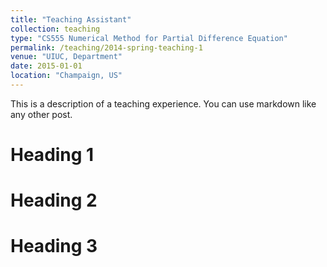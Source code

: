 ```yaml
---
title: "Teaching Assistant"
collection: teaching
type: "CS555 Numerical Method for Partial Difference Equation"
permalink: /teaching/2014-spring-teaching-1
venue: "UIUC, Department"
date: 2015-01-01
location: "Champaign, US"
---
```


This is a description of a teaching experience. You can use markdown like any other post.

Heading 1
======

Heading 2
======

Heading 3
======
